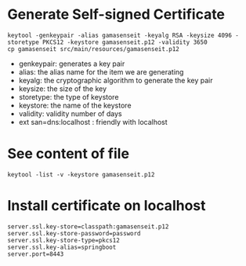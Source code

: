 # Generate Self-signed Certificate
```
keytool -genkeypair -alias gamasenseit -keyalg RSA -keysize 4096 -storetype PKCS12 -keystore gamasenseit.p12 -validity 3650
cp gamasenseit src/main/resources/gamasenseit.p12
```

- genkeypair: generates a key pair
- alias: the alias name for the item we are generating
- keyalg: the cryptographic algorithm to generate the key pair
- keysize: the size of the key
- storetype: the type of keystore
- keystore: the name of the keystore
- validity: validity number of days
- ext san=dns:localhost : friendly with localhost

# See content of file
```
keytool -list -v -keystore gamasenseit.p12
```

# Install certificate on localhost
```
server.ssl.key-store=classpath:gamasenseit.p12
server.ssl.key-store-password=password
server.ssl.key-store-type=pkcs12
server.ssl.key-alias=springboot
server.port=8443
```
